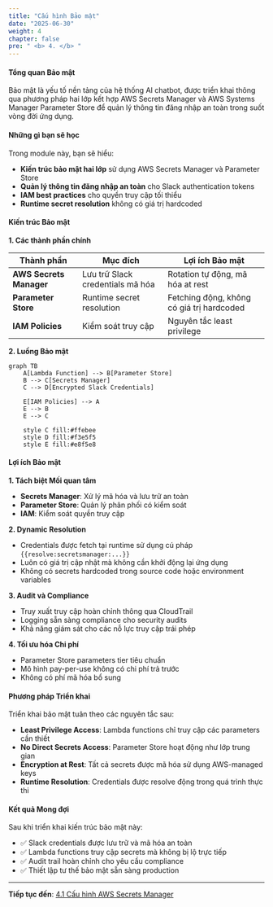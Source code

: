 ```yaml
---
title: "Cấu hình Bảo mật"
date: "2025-06-30"
weight: 4
chapter: false
pre: " <b> 4. </b> "
---
```


#### Tổng quan Bảo mật

Bảo mật là yếu tố nền tảng của hệ thống AI chatbot, được triển khai thông qua phương pháp hai lớp kết hợp AWS Secrets Manager và AWS Systems Manager Parameter Store để quản lý thông tin đăng nhập an toàn trong suốt vòng đời ứng dụng.

#### Những gì bạn sẽ học

Trong module này, bạn sẽ hiểu:

- **Kiến trúc bảo mật hai lớp** sử dụng AWS Secrets Manager và Parameter Store
- **Quản lý thông tin đăng nhập an toàn** cho Slack authentication tokens
- **IAM best practices** cho quyền truy cập tối thiểu
- **Runtime secret resolution** không có giá trị hardcoded

#### Kiến trúc Bảo mật

**1. Các thành phần chính**

| Thành phần              | Mục đích                         | Lợi ích Bảo mật                           |
| ----------------------- | -------------------------------- | ----------------------------------------- |
| **AWS Secrets Manager** | Lưu trữ Slack credentials mã hóa | Rotation tự động, mã hóa at rest          |
| **Parameter Store**     | Runtime secret resolution        | Fetching động, không có giá trị hardcoded |
| **IAM Policies**        | Kiểm soát truy cập               | Nguyên tắc least privilege                |

**2. Luồng Bảo mật**

```mermaid
graph TB
    A[Lambda Function] --> B[Parameter Store]
    B --> C[Secrets Manager]
    C --> D[Encrypted Slack Credentials]

    E[IAM Policies] --> A
    E --> B
    E --> C

    style C fill:#ffebee
    style D fill:#f3e5f5
    style E fill:#e8f5e8
```

#### Lợi ích Bảo mật

**1. Tách biệt Mối quan tâm**

- **Secrets Manager**: Xử lý mã hóa và lưu trữ an toàn
- **Parameter Store**: Quản lý phân phối có kiểm soát
- **IAM**: Kiểm soát quyền truy cập

**2. Dynamic Resolution**

- Credentials được fetch tại runtime sử dụng cú pháp `{{resolve:secretsmanager:...}}`
- Luôn có giá trị cập nhật mà không cần khởi động lại ứng dụng
- Không có secrets hardcoded trong source code hoặc environment variables

**3. Audit và Compliance**

- Truy xuất truy cập hoàn chỉnh thông qua CloudTrail
- Logging sẵn sàng compliance cho security audits
- Khả năng giám sát cho các nỗ lực truy cập trái phép

**4. Tối ưu hóa Chi phí**

- Parameter Store parameters tier tiêu chuẩn
- Mô hình pay-per-use không có chi phí trả trước
- Không có phí mã hóa bổ sung

#### Phương pháp Triển khai

Triển khai bảo mật tuân theo các nguyên tắc sau:

- **Least Privilege Access**: Lambda functions chỉ truy cập các parameters cần thiết
- **No Direct Secrets Access**: Parameter Store hoạt động như lớp trung gian
- **Encryption at Rest**: Tất cả secrets được mã hóa sử dụng AWS-managed keys
- **Runtime Resolution**: Credentials được resolve động trong quá trình thực thi

#### Kết quả Mong đợi

Sau khi triển khai kiến trúc bảo mật này:

- ✅ Slack credentials được lưu trữ và mã hóa an toàn
- ✅ Lambda functions truy cập secrets mà không bị lộ trực tiếp
- ✅ Audit trail hoàn chỉnh cho yêu cầu compliance
- ✅ Thiết lập tư thế bảo mật sẵn sàng production

---

**Tiếp tục đến**: [4.1 Cấu hình AWS Secrets Manager](../4-security/4.1-secret_manager/)
